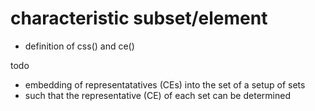 
# characteristic subset/element
- definition of css() and ce()

todo
- embedding of representatatives (CEs)
  into the set of a setup of sets
- such that the representative (CE)
  of each set can be determined
